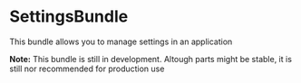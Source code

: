 SettingsBundle
============

This bundle allows you to manage settings in an application

**Note:** This bundle is still in development. Altough parts might be stable, it is still nor recommended for production use

